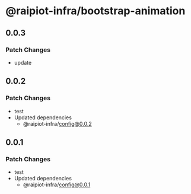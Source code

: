 # @raipiot-infra/bootstrap-animation

## 0.0.3

### Patch Changes

- update

## 0.0.2

### Patch Changes

- test
- Updated dependencies
  - @raipiot-infra/config@0.0.2

## 0.0.1

### Patch Changes

- test
- Updated dependencies
  - @raipiot-infra/config@0.0.1
